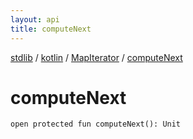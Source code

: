 ```yaml
---
layout: api
title: computeNext
---
```

[stdlib](../../index.html) / [kotlin](../index.html) / [MapIterator](index.html) / [computeNext](computeNext.html)

# computeNext

```
open protected fun computeNext(): Unit
```
